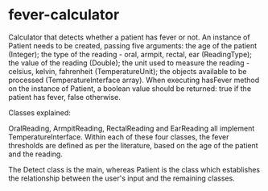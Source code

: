 # fever-calculator

Calculator that detects whether a patient has fever or not. An instance of Patient needs to be created, passing five arguments: the age of the patient (Integer); the type of the reading - oral, armpit, rectal, ear (ReadingType); the value of the reading (Double); the unit used to measure the reading - celsius, kelvin, fahrenheit (TemperatureUnit); the objects available to be processed (TemperatureInterface array). When executing hasFever method on the instance of Patient, a boolean value should be returned: true if the patient has fever, false otherwise.

Classes explained:

OralReading, ArmpitReading, RectalReading and EarReading all implement TemperatureInterface. Within each of these four classes, the fever thresholds are defined as per the literature, based on the age of the patient and the reading.

The Detect class is the main, whereas Patient is the class which establishes the relationship between the user's input and the remaining classes.
